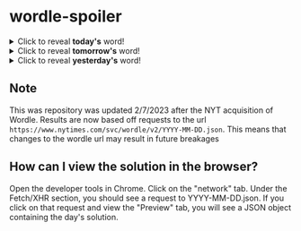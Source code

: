 # wordle-spoiler

<details>
  <summary>Click to reveal <b>today's</b> word!</summary>
  <br>
  <b>  </b>
</details>

<details>
  <summary>Click to reveal <b>tomorrow's</b> word!</summary>
  <br>
  <b>  </b>
</details>

<details>
  <summary>Click to reveal <b>yesterday's</b> word!</summary>
  <br>
  <b>  </b>
</details>

## Note
This was repository was updated 2/7/2023 after the NYT acquisition of Wordle. Results are now based off requests to the url `https://www.nytimes.com/svc/wordle/v2/YYYY-MM-DD.json`. This means that changes to the wordle url may result in future breakages

## How can I view the solution in the browser?
Open the developer tools in Chrome. Click on the "network" tab. Under the Fetch/XHR section, you should see a request to YYYY-MM-DD.json. If you click on that request and view the "Preview" tab, you will see a JSON object containing the day's solution.